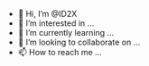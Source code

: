 - 👋 Hi, I’m @ID2X
- 👀 I’m interested in ...
- 🌱 I’m currently learning ...
- 💞️ I’m looking to collaborate on ...
- 📫 How to reach me ...

<!---
ID2X/ID2X is a ✨ special ✨ repository because its `README.md` (this file) appears on your GitHub profile.
You can click the Preview link to take a look at your changes.
--->
